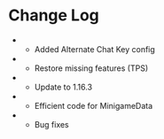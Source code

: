 # Change Log

* + Added Alternate Chat Key config
* * Restore missing features (TPS)
* * Update to 1.16.3
* * Efficient code for MinigameData
* * Bug fixes